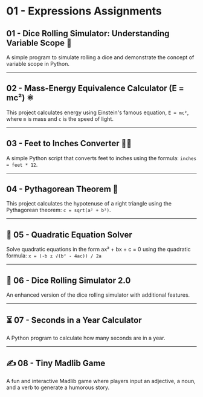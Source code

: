 # 01 - Expressions Assignments

## 01 - Dice Rolling Simulator: Understanding Variable Scope 🎲
A simple program to simulate rolling a dice and demonstrate the concept of variable scope in Python.

---

## 02 - Mass-Energy Equivalence Calculator (E = mc²) ⚛️
This project calculates energy using Einstein's famous equation, `E = mc²`, where `m` is mass and `c` is the speed of light.

---

## 03 - Feet to Inches Converter 📏👣
A simple Python script that converts feet to inches using the formula: `inches = feet * 12`.

---

## 04 - Pythagorean Theorem 🔺
This project calculates the hypotenuse of a right triangle using the Pythagorean theorem: `c = sqrt(a² + b²)`.

---

## 🔢 05 - Quadratic Equation Solver
Solve quadratic equations in the form ax² + bx + c = 0 using the quadratic formula:
`x = (-b ± √(b² - 4ac)) / 2a`

---

## 🎲 06 - Dice Rolling Simulator 2.0
An enhanced version of the dice rolling simulator with additional features.

---

## ⏳ 07 - Seconds in a Year Calculator
A Python program to calculate how many seconds are in a year.

---

## ✍️ 08 - Tiny Madlib Game
A fun and interactive Madlib game where players input an adjective, a noun, and a verb to generate a humorous story.

